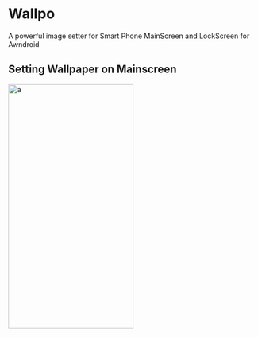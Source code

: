 # Wallpo
A powerful image setter for Smart Phone MainScreen and LockScreen for Awndroid

<h2>Setting Wallpaper on Mainscreen </h3>
<img src="Example/mainscreen.gif" alt="a" height="492" width="252">

